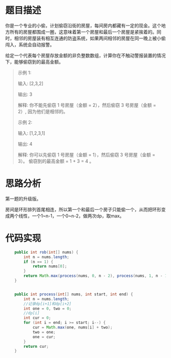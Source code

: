 # 题目描述
你是一个专业的小偷，计划偷窃沿街的房屋，每间房内都藏有一定的现金。这个地方所有的房屋都围成一圈，这意味着第一个房屋和最后一个房屋是紧挨着的。同时，相邻的房屋装有相互连通的防盗系统，如果两间相邻的房屋在同一晚上被小偷闯入，系统会自动报警。

给定一个代表每个房屋存放金额的非负整数数组，计算你在不触动警报装置的情况下，能够偷窃到的最高金额。

> 示例 1:
> 
> 输入: [2,3,2]
> 
> 输出: 3
> 
> 解释: 你不能先偷窃 1 号房屋（金额 = 2），然后偷窃 3 号房屋（金额 = 2）, 因为他们是相邻的。
> 
> 示例 2:
> 
> 输入: [1,2,3,1]
> 
> 输出: 4
> 
> 解释: 你可以先偷窃 1 号房屋（金额 = 1），然后偷窃 3 号房屋（金额 = 3）。
>      偷窃到的最高金额 = 1 + 3 = 4 。
> 

# 思路分析

第一题的升级版。

房间是环形排列首尾相连，所以第一个和最后一个房子只能偷一个，从而把环形变成两个线性，一个1\~n-1，一个0\~n-2，做两次dp，取max。

# 代码实现
```java
    public int rob(int[] nums) {
        int n = nums.length;
        if (n == 1) {
            return nums[0];
        }
        return Math.max(process(nums, 0, n - 2), process(nums, 1, n - 1));
    }


    public int process(int[] nums, int start, int end) {
        int n = nums.length;
        //记录dp[i+1]和dp[i+2]
        int one = 0, two = 0;
        //dp[i]
        int cur = 0;
        for (int i = end; i >= start; i--) {
            cur = Math.max(one, nums[i] + two);
            two = one;
            one = cur;
        }
        return cur;
    }
```